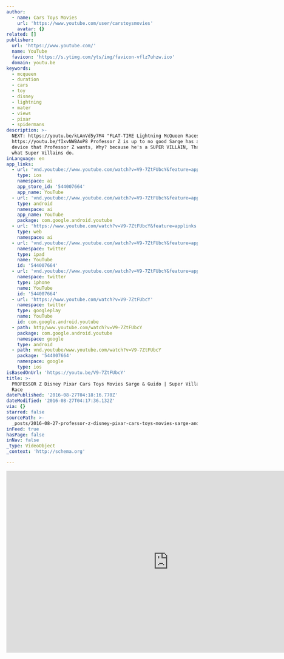 ```yaml
---
author:
  - name: Cars Toys Movies
    url: 'https://www.youtube.com/user/carstoysmovies'
    avatar: {}
related: []
publisher:
  url: 'https://www.youtube.com/'
  name: YouTube
  favicon: 'https://s.ytimg.com/yts/img/favicon-vflz7uhzw.ico'
  domain: youtu.be
keywords:
  - mcqueen
  - duration
  - cars
  - toy
  - disney
  - lightning
  - mater
  - views
  - pixar
  - spidermans
description: >-
  NEXT: https://youtu.be/kLAnVd5y7M4 "FLAT-TIRE Lightning McQueen Races a Minion
  https://youtu.be/fIxvNWBAoP8 Professor Z is up to no good Sarge has a secret
  device that Professor Z wants, Why? because he's a SUPER VILLAIN, Thats just
  what Super Villains do.
inLanguage: en
app_links:
  - url: 'vnd.youtube://www.youtube.com/watch?v=V9-7ZtFUbcY&feature=applinks'
    type: ios
    namespace: ai
    app_store_id: '544007664'
    app_name: YouTube
  - url: 'vnd.youtube://www.youtube.com/watch?v=V9-7ZtFUbcY&feature=applinks'
    type: android
    namespace: ai
    app_name: YouTube
    package: com.google.android.youtube
  - url: 'https://www.youtube.com/watch?v=V9-7ZtFUbcY&feature=applinks'
    type: web
    namespace: ai
  - url: 'vnd.youtube://www.youtube.com/watch?v=V9-7ZtFUbcY&feature=applinks'
    namespace: twitter
    type: ipad
    name: YouTube
    id: '544007664'
  - url: 'vnd.youtube://www.youtube.com/watch?v=V9-7ZtFUbcY&feature=applinks'
    namespace: twitter
    type: iphone
    name: YouTube
    id: '544007664'
  - url: 'https://www.youtube.com/watch?v=V9-7ZtFUbcY'
    namespace: twitter
    type: googleplay
    name: YouTube
    id: com.google.android.youtube
  - path: http/www.youtube.com/watch?v=V9-7ZtFUbcY
    package: com.google.android.youtube
    namespace: google
    type: android
  - path: vnd.youtube/www.youtube.com/watch?v=V9-7ZtFUbcY
    package: '544007664'
    namespace: google
    type: ios
isBasedOnUrl: 'https://youtu.be/V9-7ZtFUbcY'
title: >-
  PROFESSOR Z Disney Pixar Cars Toys Movies Sarge & Guido | Super Villain Chase
  Race
datePublished: '2016-08-27T04:18:16.770Z'
dateModified: '2016-08-27T04:17:36.132Z'
via: {}
starred: false
sourcePath: >-
  _posts/2016-08-27-professor-z-disney-pixar-cars-toys-movies-sarge-and-guido-or-su.md
inFeed: true
hasPage: false
inNav: false
_type: VideoObject
_context: 'http://schema.org'

---
```

<iframe src="https://cdn.embedly.com/widgets/media.html?src=https%3A%2F%2Fwww.youtube.com%2Fembed%2FV9-7ZtFUbcY%3Ffeature%3Doembed&amp;url=http%3A%2F%2Fwww.youtube.com%2Fwatch%3Fv%3DV9-7ZtFUbcY&amp;image=https%3A%2F%2Fi.ytimg.com%2Fvi%2FV9-7ZtFUbcY%2Fhqdefault.jpg&amp;key=b7d04c9b404c499eba89ee7072e1c4f7&amp;type=text%2Fhtml&amp;schema=youtube" width="854" height="480" scrolling="no" frameborder="0" allowfullscreen="" style=""></iframe>